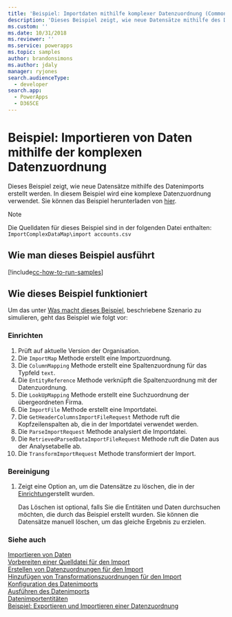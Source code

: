 ```yaml
---
title: 'Beispiel: Importdaten mithilfe komplexer Datenzuordnung (Common Data Service für Apps) | Microsoft Docs'
description: 'Dieses Beispiel zeigt, wie neue Datensätze mithilfe des Datenimports erstellt werden.'
ms.custom: ''
ms.date: 10/31/2018
ms.reviewer: ''
ms.service: powerapps
ms.topic: samples
author: brandonsimons
ms.author: jdaly
manager: ryjones
search.audienceType:
  - developer
search.app:
  - PowerApps
  - D365CE
---
```

# <a name="sample-import-data-using-complex-data-map"></a>Beispiel: Importieren von Daten mithilfe der komplexen Datenzuordnung

Dieses Beispiel zeigt, wie neue Datensätze mithilfe des Datenimports erstellt werden. In diesem Beispiel wird eine komplexe Datenzuordnung verwendet. Sie können das Beispiel herunterladen von [hier](https://github.com/Microsoft/PowerApps-Samples/tree/master/cds/orgsvc/C%23/ImportComplexDataMap).

>[!NOTE]
> Die Quelldaten für dieses Beispiel sind in der folgenden Datei enthalten: `ImportComplexDataMap\import accounts.csv`

## <a name="how-to-run-this-sample"></a>Wie man dieses Beispiel ausführt

[!include[cc-how-to-run-samples](../../includes/cc-how-to-run-samples.md)]

## <a name="how-this-sample-works"></a>Wie dieses Beispiel funktioniert

Um das unter [Was macht dieses Beispiel](#what-this-sample-does), beschriebene Szenario zu simulieren, geht das Beispiel wie folgt vor:

### <a name="setup"></a>Einrichten

1. Prüft auf aktuelle Version der Organisation.
1. Die `ImportMap` Methode erstellt eine Importzuordnung.
1. Die `ColumnMapping` Methode erstellt eine Spaltenzuordnung für das Typfeld `text`.
1. Die `EntityReference` Methode verknüpft die Spaltenzuordnung mit der Datenzuordnung.
1. Die `LookUpMapping` Methode erstellt eine Suchzuordnung der übergeordneten Firma.
1. Die `ImportFile` Methode erstellt eine Importdatei.
1. Die `GetHeaderColumnsImportFileRequest` Methode ruft die Kopfzeilenspalten ab, die in der Importdatei verwendet werden.
1. Die `ParseImportRequest` Methode analysiert die Importdatei. 
1. Die `RetrievedParsedDataImportFileRequest` Methode ruft die Daten aus der Analysetabelle ab.
1. Die `TransformImportRequest` Methode transformiert der Import.


### <a name="clean-up"></a>Bereinigung

1. Zeigt eine Option an, um die Datensätze zu löschen, die in der [Einrichtung](#setup)erstellt wurden.

    Das Löschen ist optional, falls Sie die Entitäten und Daten durchsuchen möchten, die durch das Beispiel erstellt wurden. Sie können die Datensätze manuell löschen, um das gleiche Ergebnis zu erzielen.


### <a name="see-also"></a>Siehe auch

[Importieren von Daten](../../import-data.md)<br />
[Vorbereiten einer Quelldatei für den Import](../../prepare-source-files-import.md)<br />
[Erstellen von Datenzuordnungen für den Import](../../create-data-maps-for-import.md)<br />
[Hinzufügen von Transformationszuordnungen für den Import](../../add-transformation-mappings-import.md)<br />
[Konfiguration des Datenimports](../../configure-data-import.md)<br />
[Ausführen des Datenimports](../../run-data-import.md)<br />
[Datenimportentitäten](../../data-import-entities.md)<br />
[Beispiel: Exportieren und Importieren einer Datenzuordnung](export-import-data-map.md)<br />

